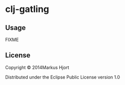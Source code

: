 # clj-gatling


## Usage

FIXME

## License

Copyright © 2014Markus Hjort

Distributed under the Eclipse Public License version 1.0
